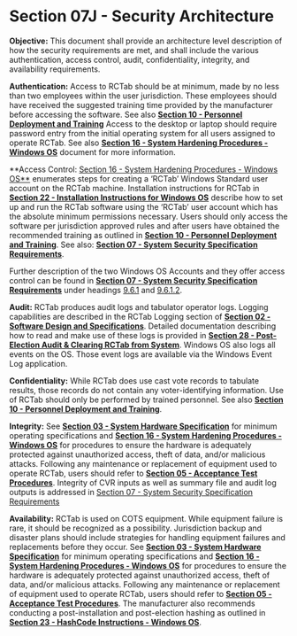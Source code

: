 # Section 07J - Security Architecture

**Objective:** This document shall provide an architecture level description of how the security requirements are met, and shall include the various authentication, access control, audit, confidentiality, integrity, and availability requirements.

**Authentication:** Access to RCTab should be at minimum, made by no less than two employees within the user jurisdiction. These employees should have received the suggested training time provided by the manufacturer before accessing the software. See also [**Section 10 - Personnel Deployment and Training**](personnel_deployment_and_training.md)  Access to the desktop or laptop should require password entry from the initial operating system for all users assigned to operate RCTab. See also [**Section 16 - System Hardening Procedures - Windows OS**](system_hardening_procedures_-_windows_os.md) document for more information.

**Access Control: [Section 16 - System Hardening Procedures - Windows OS**](system_hardening_procedures_-_windows_os.md) enumerates steps for creating a ‘RCTab’ Windows Standard user account on the RCTab machine. Installation instructions for RCTab in [**Section 22 - Installation Instructions for Windows OS**](installation_instructions_for_windows_os.md) describe how to set up and run the RCTab software using the ‘RCTab’ user account which has the absolute minimum permissions necessary.
Users should only access the software per jurisdiction approved rules and after users have obtained the recommended training as outlined in [**Section 10 - Personnel Deployment and Training**](personnel_deployment_and_training.md). See also:  [**Section 07 - System Security Specification Requirements**](system_security_specification_requirements.md).

Further description of the two Windows OS Accounts and they offer access control can be found in [**Section 07 - System Security Specification Requirements**](system_security_specification_requirements.md) under headings [9.6.1](system_security_specification_requirements.md#961-access-control) and [9.6.1.2](system_security_specification_requirements.md#9612-access-control-measures).

**Audit:** RCTab produces audit logs and tabulator operator logs. Logging capabilities are described in the RCTab Logging section of [**Section 02 - Software Design and Specifications**](software_design_and_specifications.md). Detailed documentation describing how to read and make use of these logs is provided in [**Section 28 - Post-Election Audit & Clearing RCTab from System**](post-election_audit_and_clearing_rctab_from_system.md). Windows OS also logs all events on the OS. Those event logs are available via the Windows Event Log application.

**Confidentiality:** While RCTab does use cast vote records to tabulate results, those records do not contain any voter-identifying information. Use of RCTab should only be performed by trained personnel.  See also [**Section 10 - Personnel Deployment and Training**](personnel_deployment_and_training.md).

**Integrity:** See [**Section 03 - System Hardware Specification**](system_hardware_specification.md) for minimum operating specifications and [**Section 16 - System Hardening Procedures - Windows OS**](system_hardening_procedures_-_windows_os.md) for procedures to ensure the hardware is adequately protected against unauthorized access, theft of data, and/or malicious attacks. Following any maintenance or replacement of equipment used to operate RCTab, users should refer to [**Section 05 - Acceptance Test Procedures**](acceptance_test_procedures.md). Integrity of CVR inputs as well as summary file and audit log outputs is addressed in [Section 07 - System Security Specification Requirements](system_security_specification_requirements.md)

**Availability:**  RCTab is used on COTS equipment.  While equipment failure is rare, it should be recognized as a possibility.  Jurisdiction backup and disaster plans should include strategies for handling equipment failures and replacements before they occur. See [**Section 03 - System Hardware Specification**](system_hardware_specification.md) for minimum operating specifications and [**Section 16 - System Hardening Procedures - Windows OS**](system_hardening_procedures_-_windows_os.md) for procedures to ensure the hardware is adequately protected against unauthorized access, theft of data, and/or malicious attacks. Following any maintenance or replacement of equipment used to operate RCTab, users should refer to [**Section 05 - Acceptance Test Procedures**](acceptance_test_procedures.md). The manufacturer also recommends conducting a post-installation and post-election hashing as outlined in [**Section 23 - HashCode Instructions - Windows OS**](trusted_build_and_output_hash_verification.md).
